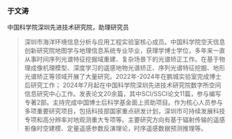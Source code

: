 ### 于文涛
中国科学院深圳先进技术研究院，助理研究员

 >深圳市海洋环境信息分析与应用工程实验室核心成员。中国科学院空天信息创新研究院地图学与地理信息系统专业毕业，获理学博士学位，多年来一直从事时间序列光谱特征挖掘域重建、复杂场景下的光谱矫正工作。在基于物理成像机理模型、深度学习的遥感地物光谱矫正、序列光谱特征挖掘、地形光谱矫正等领域开展了大量研究。2022年-2024年在鹏城实验室完成博士后研究工作； 2024年7月起在中国科学院深圳先进技术研究院数字所空间信息研究中心工作。发表论文20余篇，其中SCI/SSCI论文11篇，参与编写专著2部。主持完成中国博士后科学基金面上资助项目。作为核心人员参与多项重要研究项目，包括科技部国家重点研发计划，深圳市可持续发展科技专项和高分辨率对地观测重大专项等。主要研究方向有基于辐射传输的遥感影像时空建模、定量遥感参数反演理论，时序遥感数据预测推理等。